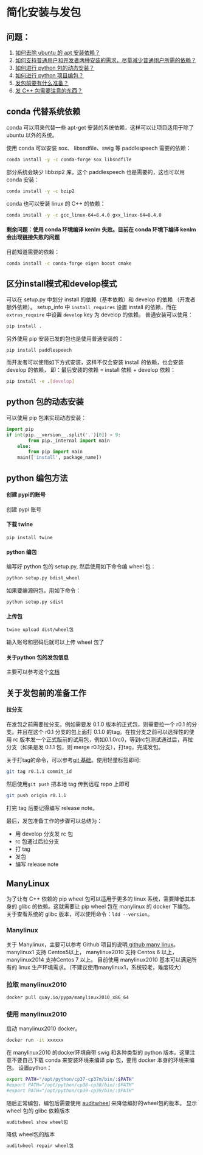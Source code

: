 # 简化安装与发包

## 问题：

1. [如何去除 ubuntu 的 apt 安装依赖？](#conda-代替系统依赖)
2. [如何支持普通用户和开发者两种安装的需求，尽量减少普通用户所需的依赖？](#区分install模式和develop模式)
3. [如何进行 python 包的动态安装？](#python-包的动态安装)
4. [如何进行 python 项目编包？](#python-编包方法)
5. [发包前要有什么准备？](#关于发包前的准备工作)
6. [发 C++ 包需要注意的东西？](#manylinux)


## conda 代替系统依赖

conda 可以用来代替一些 apt-get 安装的系统依赖，这样可以让项目适用于除了 ubuntu 以外的系统。

使用 conda 可以安装 sox、 libsndfile、swig 等 paddlespeech 需要的依赖：

```bash
conda install -y -c conda-forge sox libsndfile
```

部分系统会缺少 libbzip2 库，这个 paddlespeech 也是需要的，这也可以用 conda 安装：

```bash
conda install -y -c bzip2
```

conda 也可以安装 linux 的 C++ 的依赖：

```bash
conda install -y -c gcc_linux-64=8.4.0 gxx_linux-64=8.4.0
```

#### 剩余问题：使用 conda 环境编译 kenlm 失败。目前在 conda 环境下编译 kenlm 会出现链接失败的问题

目前知道需要的依赖：

```bash
conda install -c conda-forge eigen boost cmake
```

## 区分install模式和develop模式

可以在 setup.py 中划分 install 的依赖（基本依赖）和 develop 的依赖 （开发者额外依赖）。 setup_info 中 `install_requires` 设置 install 的依赖，而在 `extras_require` 中设置 `develop` key 为 develop 的依赖。
普通安装可以使用：

```bash
pip install . 
```

另外使用 pip 安装已发的包也是使用普通安装的：

```
pip install paddlespeech
```

而开发者可以使用如下方式安装，这样不仅会安装 install 的依赖，也会安装 develop 的依赖， 即：最后安装的依赖 = install 依赖 + develop 依赖：

```bash
pip install -e .[develop]
```

## python 包的动态安装

可以使用 pip 包来实现动态安装：

```python
import pip
if int(pip.__version__.split('.')[0]) > 9:
        from pip._internal import main
    else:
        from pip import main
    main(['install', package_name])
```

## python 编包方法

#### 创建 pypi的账号

创建 pypi 账号

#### 下载 twine

```
pip install twine
```

#### python 编包

编写好 python 包的 setup.py, 然后使用如下命令编 wheel 包：

```bash
python setup.py bdist_wheel
```

如果要编源码包，用如下命令：

```bash
python setup.py sdist
```

#### 上传包

```bash
twine upload dist/wheel包
```

输入账号和密码后就可以上传 wheel 包了

#### 关于python 包的发包信息

主要可以参考这个[文档](https://packaging.python.org/en/latest/guides/distributing-packages-using-setuptools/?highlight=find_packages)


## 关于发包前的准备工作

#### 拉分支
在发包之前需要拉分支。例如需要发 0.1.0 版本的正式包，则需要拉一个 r0.1 的分支。并且在这个 r0.1 分支的包上面打 0.1.0 的tag。在拉分支之前可以选择性的使用 rc 版本发一个正式版前的试用包，例如0.1.0rc0，等到rc包测试通过后，再拉分支（如果是发 0.1.1 包，则 merge r0.1分支），打tag，完成发包。

关于打tag的命令，可以参考[git 基础](https://git-scm.com/book/zh/v2/Git-%E5%9F%BA%E7%A1%80-%E6%89%93%E6%A0%87%E7%AD%BE)。使用轻量标签即可:
```bash
git tag r0.1.1 commit_id
```
然后使用`git push` 把本地 tag 传到远程 repo 上即可 
```bash
git push origin r0.1.1
```
打完 tag 后要记得编写 release note。

最后，发包准备工作的步骤可以总结为：  
- 用 develop 分支发 rc 包
- rc 包通过后拉分支
- 打 tag
- 发包
- 编写 release note



## ManyLinux

为了让有 C++ 依赖的 pip wheel 包可以适用于更多的 linux 系统，需要降低其本身的 glibc 的依赖。这就需要让 pip wheel 包在 manylinux 的 docker 下编包。关于查看系统的 glibc 版本，可以使用命令：`ldd --version`。

### Manylinux

关于 Manylinux，主要可以参考 Github 项目的说明[ github many linux](https://github.com/pypa/manylinux)。
manylinux1 支持 Centos5以上， manylinux2010 支持 Centos 6 以上，manylinux2014 支持Centos 7 以上。
目前使用 manylinux2010 基本可以满足所有的 linux 生产环境需求。（不建议使用manylinux1，系统较老，难度较大）

### 拉取 manylinux2010

```bash
docker pull quay.io/pypa/manylinux2010_x86_64
```

### 使用 manylinux2010

启动 manylinux2010 docker。

```bash
docker run -it xxxxxx
```

在 manylinux2010 的docker环境自带 swig 和各种类型的 python 版本。这里注意不要自己下载 conda 来安装环境来编译 pip 包，要用 docker 本身的环境来编包。
设置python：

```bash
export PATH="/opt/python/cp37-cp37m/bin/:$PATH"
#export PATH="/opt/python/cp38-cp38/bin/:$PATH"
#export PATH="/opt/python/cp39-cp39/bin/:$PATH"
```

随后正常编包，编包后需要使用 [auditwheel](https://github.com/pypa/auditwheel) 来降低编好的wheel包的版本。
显示 wheel 包的 glibc 依赖版本

```bash
auditwheel show wheel包
```

降低 wheel包的版本

```bash
auditwheel repair wheel包
```
